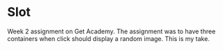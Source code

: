 # Slot
Week 2 assignment on Get Academy. The assignment was to have three containers when click should display a random image. This is my take.

